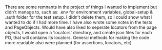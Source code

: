 There are some remnants in the project of things I wanted to implement but didn't manage to, such as: .env for environment variables, global-setup & .auth folder for the test setup.
I didn't delete them, so I could show what I wanted to do if I had more time.
I have also wrote some notes in the tests and PageObjects.
Would have also liked to seperate locators from the page objects, I would open a 'locators' directory, and create json files for each PO, that will contains its locators.
General methods for making the code more readable also were planned (for assertions, locators, etc)